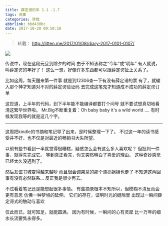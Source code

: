 ```yaml
---
title: 薛定谔的年 1.1 -1.7
tags: 旧事
categories: 转载
abbrlink: bbd430bc
date: 2017-10-20 09:50:18
---
```

> 转载： http://litten.me/2017/01/08/diary-2017-0101-0107/


![](/uploads/diary-18.jpg)

传说中，现在这段元旦到除夕的时间
由于不知该称之“今年”或“明年”
有人就说，叫薛定谔的年好了！
这么一想，好像许多东西都可以跟薛定谔扯上关系了。

比如这周，每天醒来第一件事
就是到12306查一下有没有薛定谔的票
有了，就输入那个神才知道对不对的薛定谔验证码
去完成这笔鬼才知道成不成功的薛定谔订单

这世道，上半年的代码，到下半年能不能编译都要打个问号
就不要试想真切地看清这繁华世界啦。
Mr.Big不断重复着：Oh baby baby it's a wild world ....
有时候发现我等的就是这几个字。

<!-- more -->

***
这周把kindle的书摘和笔记导了出来，是时候整理一下了。
不过这一年的读书感受并不好，也不仅是对最近的畅销书大失所望。

以前有些书看到一半就觉得很糟糕，疑惑怎么会有这么多人喜欢呢？
但批判一件事，就得先完成它。
等到真正看完，你又突然明白了喜爱的理由。
这种奇妙感觉已经太久没遇到了。

然后友谊书城变得越来越吵
而且很会调果茶的那个漂亮姐姐也走了
不知道这两回事有没有必然联系…
反正我是很少再去。

不过看着笔记还是能想起很多事情。
有些摘录根本不知所以，但模糊不清反而会更有意思
仿佛一种梦境的延伸。
它们的存在，证明时光的缝隙里
出现过一瞬间薛定谔式的触动与喜欢

仅此而已，就可知足，就能圆满。
因为有时候，一瞬间的心有灵犀
比一万年的细水长流要隽永得多。